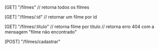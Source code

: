 [GET] "/filmes"
   // retorna todos os filmes

[GET] "/filmes/:id"
  // retornar um filme por id 

[GET] "/filmes/:titulo"
  // retorna filme por titulo
  // retorna erro 404 com a mensagem "filme não encontrado"
  
[POST] "/filmes/cadastrar"

